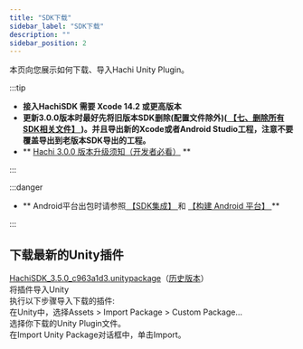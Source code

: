 ```yaml
---
title: "SDK下载"
sidebar_label: "SDK下载"
description: ""
sidebar_position: 2
---
```

本页向您展示如何下载、导入Hachi Unity Plugin。

:::tip

 - **接入HachiSDK 需要 Xcode 14.2 或更高版本**       
 - **更新3.0.0版本时最好先将旧版本SDK删除(配置文件除外)([ 【七、删除所有SDK相关文件】 ](other.md))。并且导出新的Xcode或者Android Studio工程，注意不要覆盖导出到老版本SDK导出的工程。**   
 - ** [Hachi 3.0.0 版本升级须知（开发者必看）](https://pic6ktmsyi.feishu.cn/wiki/DRnRwGtEmi2qX2ksZFhce7RGnQd) **

:::


:::danger

 - ** Android平台出包时请参照[ 【SDK集成】 ](integration.md) 和 [ 【构建 Android 平台】 ](sdk-projectsettings/sdk-projectsettings-android.md) **       

:::

## 下载最新的Unity插件 
[HachiSDK_3.5.0_c963a1d3.unitypackage](https://touka-artifacts.oss-cn-beijing.aliyuncs.com/TKG%20%E5%8F%91%E8%A1%8C%E6%8A%80%E6%9C%AF/Hachi%20SDK/Unity/3.5.0/HachiSDK_3.5.0_c963a1d3.unitypackage)（[历史版本](/versions)）
<br/><a id='click'>    </a>
将插件导入Unity<br/>
执行以下步骤导入下载的插件:<br/>
在Unity中，选择Assets > Import Package > Custom Package…<br/>
选择你下载的Unity Plugin文件。<br/>
在Import Unity Package对话框中，单击Import。

